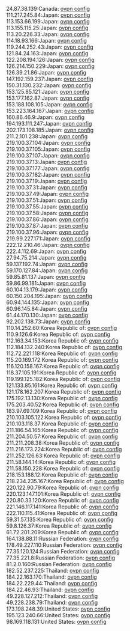 24.87.38.139:Canada: [ovpn config](vpn/24_87_38_139.ovpn)  
111.217.245.84:Japan: [ovpn config](vpn/111_217_245_84.ovpn)  
113.153.66.199:Japan: [ovpn config](vpn/113_153_66_199.ovpn)  
113.155.115.25:Japan: [ovpn config](vpn/113_155_115_25.ovpn)  
113.20.226.33:Japan: [ovpn config](vpn/113_20_226_33.ovpn)  
114.18.93.166:Japan: [ovpn config](vpn/114_18_93_166.ovpn)  
119.244.252.43:Japan: [ovpn config](vpn/119_244_252_43.ovpn)  
121.84.24.163:Japan: [ovpn config](vpn/121_84_24_163.ovpn)  
122.208.194.126:Japan: [ovpn config](vpn/122_208_194_126.ovpn)  
126.214.150.229:Japan: [ovpn config](vpn/126_214_150_229.ovpn)  
126.39.21.86:Japan: [ovpn config](vpn/126_39_21_86.ovpn)  
147.192.159.237:Japan: [ovpn config](vpn/147_192_159_237.ovpn)  
150.31.130.232:Japan: [ovpn config](vpn/150_31_130_232.ovpn)  
153.125.85.121:Japan: [ovpn config](vpn/153_125_85_121.ovpn)  
153.177.162.87:Japan: [ovpn config](vpn/153_177_162_87.ovpn)  
153.188.108.105:Japan: [ovpn config](vpn/153_188_108_105.ovpn)  
153.223.164.167:Japan: [ovpn config](vpn/153_223_164_167.ovpn)  
160.86.46.9:Japan: [ovpn config](vpn/160_86_46_9.ovpn)  
194.193.111.247:Japan: [ovpn config](vpn/194_193_111_247.ovpn)  
202.173.108.185:Japan: [ovpn config](vpn/202_173_108_185.ovpn)  
211.2.101.238:Japan: [ovpn config](vpn/211_2_101_238.ovpn)  
219.100.37.104:Japan: [ovpn config](vpn/219_100_37_104.ovpn)  
219.100.37.105:Japan: [ovpn config](vpn/219_100_37_105.ovpn)  
219.100.37.107:Japan: [ovpn config](vpn/219_100_37_107.ovpn)  
219.100.37.13:Japan: [ovpn config](vpn/219_100_37_13.ovpn)  
219.100.37.177:Japan: [ovpn config](vpn/219_100_37_177.ovpn)  
219.100.37.182:Japan: [ovpn config](vpn/219_100_37_182.ovpn)  
219.100.37.19:Japan: [ovpn config](vpn/219_100_37_19.ovpn)  
219.100.37.31:Japan: [ovpn config](vpn/219_100_37_31.ovpn)  
219.100.37.49:Japan: [ovpn config](vpn/219_100_37_49.ovpn)  
219.100.37.51:Japan: [ovpn config](vpn/219_100_37_51.ovpn)  
219.100.37.55:Japan: [ovpn config](vpn/219_100_37_55.ovpn)  
219.100.37.58:Japan: [ovpn config](vpn/219_100_37_58.ovpn)  
219.100.37.86:Japan: [ovpn config](vpn/219_100_37_86.ovpn)  
219.100.37.87:Japan: [ovpn config](vpn/219_100_37_87.ovpn)  
219.100.37.96:Japan: [ovpn config](vpn/219_100_37_96.ovpn)  
219.99.227.171:Japan: [ovpn config](vpn/219_99_227_171.ovpn)  
222.12.210.46:Japan: [ovpn config](vpn/222_12_210_46.ovpn)  
222.4.112.69:Japan: [ovpn config](vpn/222_4_112_69.ovpn)  
27.94.75.214:Japan: [ovpn config](vpn/27_94_75_214.ovpn)  
59.137.192.74:Japan: [ovpn config](vpn/59_137_192_74.ovpn)  
59.170.127.84:Japan: [ovpn config](vpn/59_170_127_84.ovpn)  
59.85.81.137:Japan: [ovpn config](vpn/59_85_81_137.ovpn)  
59.86.99.181:Japan: [ovpn config](vpn/59_86_99_181.ovpn)  
60.104.13.179:Japan: [ovpn config](vpn/60_104_13_179.ovpn)  
60.150.204.195:Japan: [ovpn config](vpn/60_150_204_195.ovpn)  
60.94.144.135:Japan: [ovpn config](vpn/60_94_144_135.ovpn)  
60.96.145.84:Japan: [ovpn config](vpn/60_96_145_84.ovpn)  
61.44.170.130:Japan: [ovpn config](vpn/61_44_170_130.ovpn)  
92.202.138.73:Japan: [ovpn config](vpn/92_202_138_73.ovpn)  
110.14.252.60:Korea Republic of: [ovpn config](vpn/110_14_252_60.ovpn)  
110.9.126.6:Korea Republic of: [ovpn config](vpn/110_9_126_6.ovpn)  
112.163.34.153:Korea Republic of: [ovpn config](vpn/112_163_34_153.ovpn)  
112.184.132.240:Korea Republic of: [ovpn config](vpn/112_184_132_240.ovpn)  
112.72.221.118:Korea Republic of: [ovpn config](vpn/112_72_221_118.ovpn)  
115.20.169.172:Korea Republic of: [ovpn config](vpn/115_20_169_172.ovpn)  
116.120.158.167:Korea Republic of: [ovpn config](vpn/116_120_158_167.ovpn)  
118.37.105.191:Korea Republic of: [ovpn config](vpn/118_37_105_191.ovpn)  
119.199.125.182:Korea Republic of: [ovpn config](vpn/119_199_125_182.ovpn)  
121.133.85.161:Korea Republic of: [ovpn config](vpn/121_133_85_161.ovpn)  
121.178.162.207:Korea Republic of: [ovpn config](vpn/121_178_162_207.ovpn)  
175.192.13.130:Korea Republic of: [ovpn config](vpn/175_192_13_130.ovpn)  
175.203.40.52:Korea Republic of: [ovpn config](vpn/175_203_40_52.ovpn)  
183.97.69.109:Korea Republic of: [ovpn config](vpn/183_97_69_109.ovpn)  
210.103.105.122:Korea Republic of: [ovpn config](vpn/210_103_105_122.ovpn)  
210.103.118.37:Korea Republic of: [ovpn config](vpn/210_103_118_37.ovpn)  
211.186.54.165:Korea Republic of: [ovpn config](vpn/211_186_54_165.ovpn)  
211.204.50.57:Korea Republic of: [ovpn config](vpn/211_204_50_57.ovpn)  
211.211.208.38:Korea Republic of: [ovpn config](vpn/211_211_208_38.ovpn)  
211.216.173.224:Korea Republic of: [ovpn config](vpn/211_216_173_224.ovpn)  
211.252.126.63:Korea Republic of: [ovpn config](vpn/211_252_126_63.ovpn)  
211.58.144.14:Korea Republic of: [ovpn config](vpn/211_58_144_14.ovpn)  
211.58.150.228:Korea Republic of: [ovpn config](vpn/211_58_150_228.ovpn)  
218.153.188.12:Korea Republic of: [ovpn config](vpn/218_153_188_12.ovpn)  
218.234.235.167:Korea Republic of: [ovpn config](vpn/218_234_235_167.ovpn)  
220.122.90.79:Korea Republic of: [ovpn config](vpn/220_122_90_79.ovpn)  
220.123.147.101:Korea Republic of: [ovpn config](vpn/220_123_147_101.ovpn)  
220.80.33.120:Korea Republic of: [ovpn config](vpn/220_80_33_120.ovpn)  
221.146.117.141:Korea Republic of: [ovpn config](vpn/221_146_117_141.ovpn)  
222.110.115.41:Korea Republic of: [ovpn config](vpn/222_110_115_41.ovpn)  
59.31.57.135:Korea Republic of: [ovpn config](vpn/59_31_57_135.ovpn)  
59.8.126.37:Korea Republic of: [ovpn config](vpn/59_8_126_37.ovpn)  
61.72.201.209:Korea Republic of: [ovpn config](vpn/61_72_201_209.ovpn)  
164.138.88.11:Russian Federation: [ovpn config](vpn/164_138_88_11.ovpn)  
178.49.227.110:Russian Federation: [ovpn config](vpn/178_49_227_110.ovpn)  
77.35.120.124:Russian Federation: [ovpn config](vpn/77_35_120_124.ovpn)  
77.35.221.8:Russian Federation: [ovpn config](vpn/77_35_221_8.ovpn)  
81.2.0.160:Russian Federation: [ovpn config](vpn/81_2_0_160.ovpn)  
182.52.237.225:Thailand: [ovpn config](vpn/182_52_237_225.ovpn)  
184.22.163.170:Thailand: [ovpn config](vpn/184_22_163_170.ovpn)  
184.22.229.44:Thailand: [ovpn config](vpn/184_22_229_44.ovpn)  
184.22.46.93:Thailand: [ovpn config](vpn/184_22_46_93.ovpn)  
49.228.127.212:Thailand: [ovpn config](vpn/49_228_127_212.ovpn)  
49.228.238.79:Thailand: [ovpn config](vpn/49_228_238_79.ovpn)  
173.198.248.39:United States: [ovpn config](vpn/173_198_248_39.ovpn)  
195.123.240.66:United States: [ovpn config](vpn/195_123_240_66.ovpn)  
98.169.118.131:United States: [ovpn config](vpn/98_169_118_131.ovpn)  

